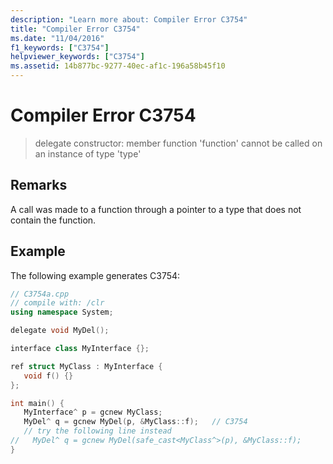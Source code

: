 ```yaml
---
description: "Learn more about: Compiler Error C3754"
title: "Compiler Error C3754"
ms.date: "11/04/2016"
f1_keywords: ["C3754"]
helpviewer_keywords: ["C3754"]
ms.assetid: 14b877bc-9277-40ec-af1c-196a58b45f10
---
```

# Compiler Error C3754

> delegate constructor: member function 'function' cannot be called on an instance of type 'type'

## Remarks

A call was made to a function through a pointer to a type that does not contain the function.

## Example

The following example generates C3754:

```cpp
// C3754a.cpp
// compile with: /clr
using namespace System;

delegate void MyDel();

interface class MyInterface {};

ref struct MyClass : MyInterface {
   void f() {}
};

int main() {
   MyInterface^ p = gcnew MyClass;
   MyDel^ q = gcnew MyDel(p, &MyClass::f);   // C3754
   // try the following line instead
//   MyDel^ q = gcnew MyDel(safe_cast<MyClass^>(p), &MyClass::f);
}
```
